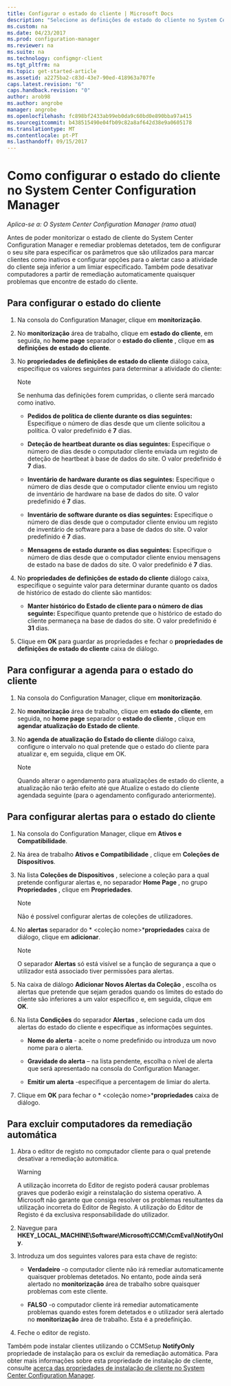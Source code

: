 ```yaml
---
title: Configurar o estado do cliente | Microsoft Docs
description: "Selecione as definições de estado do cliente no System Center Configuration Manager."
ms.custom: na
ms.date: 04/23/2017
ms.prod: configuration-manager
ms.reviewer: na
ms.suite: na
ms.technology: configmgr-client
ms.tgt_pltfrm: na
ms.topic: get-started-article
ms.assetid: a2275ba2-c83d-43e7-90ed-418963a707fe
caps.latest.revision: "6"
caps.handback.revision: "0"
author: arob98
ms.author: angrobe
manager: angrobe
ms.openlocfilehash: fc898bf2433ab99eb0da9c60bd0e890bba97a415
ms.sourcegitcommit: b438515490e04fb09c82a8af642d38e9a0605178
ms.translationtype: MT
ms.contentlocale: pt-PT
ms.lasthandoff: 09/15/2017
---
```

# <a name="how-to-configure-client-status-in-system-center-configuration-manager"></a>Como configurar o estado do cliente no System Center Configuration Manager

*Aplica-se a: O System Center Configuration Manager (ramo atual)*

Antes de poder monitorizar o estado de cliente do System Center Configuration Manager e remediar problemas detetados, tem de configurar o seu site para especificar os parâmetros que são utilizados para marcar clientes como inativos e configurar opções para o alertar caso a atividade do cliente seja inferior a um limiar especificado. Também pode desativar computadores a partir de remediação automaticamente quaisquer problemas que encontre de estado do cliente.  

##  <a name="BKMK_1"></a>Para configurar o estado do cliente  

1.  Na consola do Configuration Manager, clique em **monitorização**.  

2.  No **monitorização** área de trabalho, clique em **estado do cliente**, em seguida, no **home page** separador o **estado do cliente** , clique em **as definições de estado do cliente**.  

3.  No **propriedades de definições de estado do cliente** diálogo caixa, especifique os valores seguintes para determinar a atividade do cliente:  

    > [!NOTE]  
    >  Se nenhuma das definições forem cumpridas, o cliente será marcado como inativo.  

    -   **Pedidos de política de cliente durante os dias seguintes:** Especifique o número de dias desde que um cliente solicitou a política. O valor predefinido é **7** dias.  

    -   **Deteção de heartbeat durante os dias seguintes:** Especifique o número de dias desde o computador cliente enviada um registo de deteção de heartbeat à base de dados do site. O valor predefinido é **7** dias.  

    -   **Inventário de hardware durante os dias seguintes:** Especifique o número de dias desde que o computador cliente enviou um registo de inventário de hardware na base de dados do site. O valor predefinido é **7** dias.  

    -   **Inventário de software durante os dias seguintes:** Especifique o número de dias desde que o computador cliente enviou um registo de inventário de software para a base de dados do site. O valor predefinido é **7** dias.  

    -   **Mensagens de estado durante os dias seguintes:** Especifique o número de dias desde que o computador cliente enviou mensagens de estado na base de dados do site. O valor predefinido é **7** dias.  

4.  No **propriedades de definições de estado do cliente** diálogo caixa, especifique o seguinte valor para determinar durante quanto os dados de histórico de estado do cliente são mantidos:  

    -   **Manter histórico do Estado de cliente para o número de dias seguinte:** Especifique quanto pretende que o histórico de estado do cliente permaneça na base de dados do site. O valor predefinido é **31** dias.  

5.  Clique em **OK** para guardar as propriedades e fechar o **propriedades de definições de estado do cliente** caixa de diálogo.  

##  <a name="BKMK_Schedule"></a>Para configurar a agenda para o estado do cliente  

1.  Na consola do Configuration Manager, clique em **monitorização**.  

2.  No **monitorização** área de trabalho, clique em **estado do cliente**, em seguida, no **home page** separador o **estado do cliente** , clique em **agendar atualização do Estado de cliente**.  

3.  No **agenda de atualização do Estado do cliente** diálogo caixa, configure o intervalo no qual pretende que o estado do cliente para atualizar e, em seguida, clique em OK.  

    > [!NOTE]  
    >  Quando alterar o agendamento para atualizações de estado do cliente, a atualização não terão efeito até que Atualize o estado do cliente agendada seguinte (para o agendamento configurado anteriormente).  

##  <a name="BKMK_2"></a>Para configurar alertas para o estado do cliente  

1.  Na consola do Configuration Manager, clique em **Ativos e Compatibilidade**.  

2.  Na área de trabalho **Ativos e Compatibilidade** , clique em **Coleções de Dispositivos**.  

3.  Na lista **Coleções de Dispositivos** , selecione a coleção para a qual pretende configurar alertas e, no separador **Home Page** , no grupo **Propriedades** , clique em **Propriedades**.  

    > [!NOTE]  
    >  Não é possível configurar alertas de coleções de utilizadores.  

4.  No **alertas** separador do * &lt;coleção nome\>***propriedades** caixa de diálogo, clique em **adicionar**.  

    > [!NOTE]  
    >  O separador **Alertas** só está visível se a função de segurança a que o utilizador está associado tiver permissões para alertas.  

5.  Na caixa de diálogo **Adicionar Novos Alertas da Coleção** , escolha os alertas que pretende que sejam gerados quando os limites do estado do cliente são inferiores a um valor específico e, em seguida, clique em **OK**.  

6.  Na lista **Condições** do separador **Alertas** , selecione cada um dos alertas do estado do cliente e especifique as informações seguintes.  

    -   **Nome do alerta** - aceite o nome predefinido ou introduza um novo nome para o alerta.  

    -   **Gravidade do alerta** – na lista pendente, escolha o nível de alerta que será apresentado na consola do Configuration Manager.  

    -   **Emitir um alerta** -especifique a percentagem de limiar do alerta.  

7.  Clique em **OK** para fechar o * &lt;coleção nome\>***propriedades** caixa de diálogo.  

##  <a name="BKMK_3"></a>Para excluir computadores da remediação automática  

1.  Abra o editor de registo no computador cliente para o qual pretende desativar a remediação automática.  

    > [!WARNING]  
    >  A utilização incorreta do Editor de registo poderá causar problemas graves que poderão exigir a reinstalação do sistema operativo. A Microsoft não garante que consiga resolver os problemas resultantes da utilização incorreta do Editor de Registo. A utilização do Editor de Registo é da exclusiva responsabilidade do utilizador.  

2.  Navegue para **HKEY_LOCAL_MACHINE\Software\Microsoft\CCM\CcmEval\NotifyOnly**.  

3.  Introduza um dos seguintes valores para esta chave de registo:  

    -   **Verdadeiro** -o computador cliente não irá remediar automaticamente quaisquer problemas detetados. No entanto, pode ainda será alertado no **monitorização** área de trabalho sobre quaisquer problemas com este cliente.  

    -   **FALSO** -o computador cliente irá remediar automaticamente problemas quando estes forem detetados e o utilizador será alertado no **monitorização** área de trabalho. Esta é a predefinição.  

4.  Feche o editor de registo.  

 Também pode instalar clientes utilizando o CCMSetup **NotifyOnly** propriedade de instalação para os excluir da remediação automática. Para obter mais informações sobre esta propriedade de instalação de cliente, consulte [acerca das propriedades de instalação de cliente no System Center Configuration Manager](../../../core/clients/deploy/about-client-installation-properties.md).  
